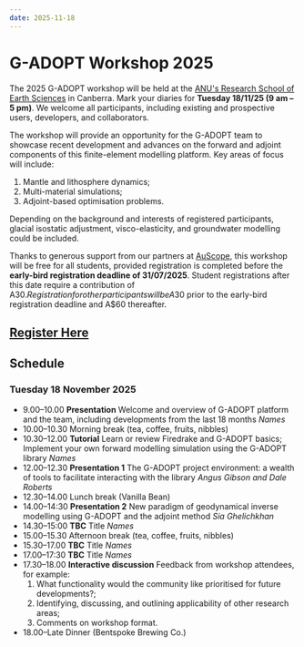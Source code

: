 ```yaml
---
date: 2025-11-18
---
```


# G-ADOPT Workshop 2025

The 2025 G-ADOPT workshop will be held at the
[ANU's Research School of Earth Sciences](https://earthsciences.anu.edu.au/) in
Canberra. Mark your diaries for **Tuesday 18/11/25 (9 am – 5 pm)**. We welcome all
participants, including existing and prospective users, developers, and collaborators.

The workshop will provide an opportunity for the G-ADOPT team to showcase recent
development and advances on the forward and adjoint components of this finite-element
modelling platform. Key areas of focus will include:

1. Mantle and lithosphere dynamics;
2. Multi-material simulations;
3. Adjoint-based optimisation problems.

Depending on the background and interests of registered participants, glacial isostatic
adjustment, visco-elasticity, and groundwater modelling could be included.

Thanks to generous support from our partners at [AuScope](https://www.auscope.org.au/),
this workshop will be free for all students, provided registration is completed before
the **early-bird registration deadline of 31/07/2025**. Student registrations after this
date require a contribution of A$30. Registration for other participants will be A$30
prior to the early-bird registration deadline and A$60 thereafter.

## [Register Here](https://payments.anu.edu.au/GADOPT2025)

## Schedule

### **Tuesday** 18 November 2025
- 9.00–10.00
**Presentation** Welcome and overview of G-ADOPT platform and the team, including
developments from the last 18 months
_Names_
- 10.00–10.30
Morning break (tea, coffee, fruits, nibbles)
- 10.30–12.00
**Tutorial** Learn or review Firedrake and G-ADOPT basics; Implement your own
forward modelling simulation using the G-ADOPT library
_Names_
- 12.00–12.30
**Presentation 1** The G-ADOPT project environment: a wealth of tools to facilitate
interacting with the library
_Angus Gibson and Dale Roberts_
- 12.30–14.00
Lunch break (Vanilla Bean)
- 14.00–14:30
**Presentation 2** New paradigm of geodynamical inverse modelling using G-ADOPT and the
adjoint method
_Sia Ghelichkhan_
- 14.30–15:00
**TBC** Title
_Names_
- 15.00–15.30
Afternoon break (tea, coffee, fruits, nibbles)
- 15.30–17.00
**TBC** Title
_Names_
- 17.00–17:30
**TBC** Title
_Names_
- 17.30–18.00
**Interactive discussion** Feedback from workshop attendees, for example:
    1. What functionality would the community like prioritised for future developments?;
    2. Identifying, discussing, and outlining applicability of other research areas;
    3. Comments on workshop format.
- 18.00–Late
Dinner (Bentspoke Brewing Co.)